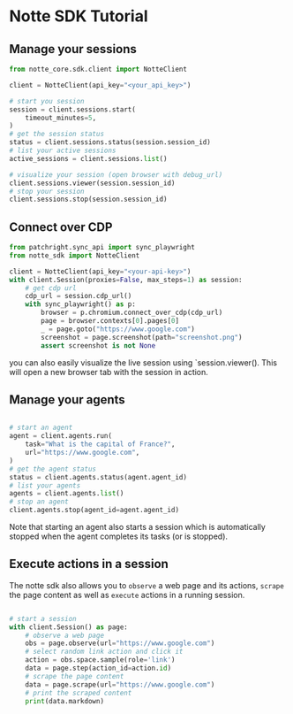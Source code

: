 # Notte SDK Tutorial

## Manage your sessions


```python
from notte_core.sdk.client import NotteClient

client = NotteClient(api_key="<your_api_key>")

# start you session
session = client.sessions.start(
    timeout_minutes=5,
)
# get the session status
status = client.sessions.status(session.session_id)
# list your active sessions
active_sessions = client.sessions.list()

# visualize your session (open browser with debug_url)
client.sessions.viewer(session.session_id)
# stop your session
client.sessions.stop(session.session_id)
```

## Connect over CDP

```python
from patchright.sync_api import sync_playwright
from notte_sdk import NotteClient

client = NotteClient(api_key="<your-api-key>")
with client.Session(proxies=False, max_steps=1) as session:
    # get cdp url
    cdp_url = session.cdp_url()
    with sync_playwright() as p:
        browser = p.chromium.connect_over_cdp(cdp_url)
        page = browser.contexts[0].pages[0]
        _ = page.goto("https://www.google.com")
        screenshot = page.screenshot(path="screenshot.png")
        assert screenshot is not None
```

you can also easily visualize the live session using `session.viewer(). This will open a new browser tab with the session in action.



## Manage your agents

```python

# start an agent
agent = client.agents.run(
    task="What is the capital of France?",
    url="https://www.google.com",
)
# get the agent status
status = client.agents.status(agent.agent_id)
# list your agents
agents = client.agents.list()
# stop an agent
client.agents.stop(agent_id=agent.agent_id)
```

Note that starting an agent also starts a session which is automatically stopped when the agent completes its tasks (or is stopped).


## Execute actions in a session

The notte sdk also allows you to `observe` a web page and its actions, `scrape` the page content as well as `execute` actions in a running session.

```python

# start a session
with client.Session() as page:
    # observe a web page
    obs = page.observe(url="https://www.google.com")
    # select random link action and click it
    action = obs.space.sample(role='link')
    data = page.step(action_id=action.id)
    # scrape the page content
    data = page.scrape(url="https://www.google.com")
    # print the scraped content
    print(data.markdown)
```
